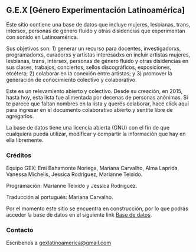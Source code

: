 ## G.E.X [Género Experimentación Latinoamérica]

Este sitio contiene una base de datos que incluye mujeres, lesbianas, trans, intersex, personas de género fluido y otras disidencias que experimentan con sonido en Latinoamérica.

Sus objetivos son: 1) generar un recurso para docentes, investigadorxs, programadorxs, curadorxs y artistas interesadxs en incluir artistas mujeres, lesbianas, trans, intersex, personas de género fluido y otras disidencias en sus clases, trabajos, conciertos, sellos discográficos, exposiciones, etcétera; 2) colaborar en la conexión entre artistas; y 3) promover la generación de conocimiento colectivo y colaborativo.

Este es un relevamiento abierto y colectivo. Desde su creación, en 2015, hasta hoy, esta lista fue alimentada por decenas de personas anónimas. Si te parece que faltan nombres en la lista y querés colaborar, hacé click aquí para ingresar en el documento colaborativo abierto y sentite libre de agregarlos.

La base de datos tiene una licencia abierta (GNU) con el fin de que cualquiera pueda utilizar, modificar y compartir la información que hay en ella libremente. 


### Créditos 

Equipo GEX: Emi Bahamonte Noriega, Mariana Carvalho, Alma Laprida, Vanessa Michelis, Jessica Rodríguez, Marianne Teixido.

Programación: Marianne Teixido y Jessica Rodríguez.

Traducción al portugués: Mariana Carvalho.


Por el momento este sitio se encuentra en construcción, por lo que podrás acceder la base de datos en el siguiente link [Base de datos](https://docs.google.com/document/d/1mtdZueD4sV1sg4j4XWx-84YZrhAa7f1KGV3CMJ3phGM/edit#).


### Contacto

Escríbenos a gexlatinoamerica@gmail.com

